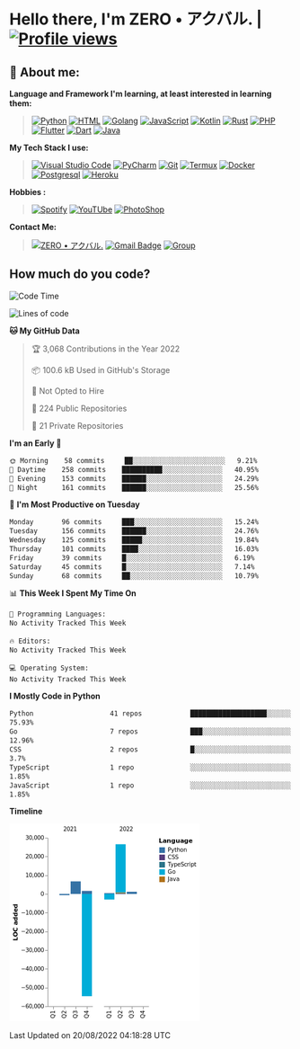 # **Hello there**, I'm ZERO • アクバル. | [![Profile views](https://gpvc.arturio.dev/Ryomen-Sukuna)](https://github.com/Ryomen-Sukuna)

## 👦 **About me**:

**Language and Framework I'm learning, at least interested in learning them:**

> [![Python](https://badges.aleen42.com/src/python.svg)](https://python.org)
> [![HTML](https://img.shields.io/badge/-HTML-%232c3e50?style=flat&logo=php)](https://whatwg.org)
> [![Golang](https://badges.aleen42.com/src/golang.svg)](https://golang.org)
> [![JavaScript](https://badges.aleen42.com/src/javascript.svg)](https://nodejs.org)
> [![Kotlin](https://badges.aleen42.com/src/kotlin.svg)](https://kotlinlang.org)
> [![Rust](https://img.shields.io/badge/-rust-%232c3e50?style=flat&logo=rust)](https://rust-lang.org)
> [![PHP](https://img.shields.io/badge/-php-%232c3e50?style=flat&logo=php)](https://www.php.net)
> [![Flutter](https://img.shields.io/badge/-flutter-%232c3e50?style=flat&logo=flutter)](https://flutter.dev)
> [![Dart](https://img.shields.io/badge/-dart-%232c3e50?style=flat&logo=dart)](https://dart.dev)
> [![Java](https://badges.aleen42.com/src/java.svg)](https://www.java.com/en)

**My Tech Stack I use:**

> [![Visual Studio Code](https://badges.aleen42.com/src/visual_studio_code.svg)](https://code.visualstudio.com)
> [![PyCharm](https://img.shields.io/badge/-pycharm-%23007ACC?style=flat&logo=pycharm&logoColor=black&color=black&labelColor=green)](https://www.jetbrains.com/pycharm)
> [![Git](https://img.shields.io/badge/-Git-%23F05032?style=flat&logo=git&logoColor=%23ffffff)](https://git-scm.com)
> [![Termux](https://img.shields.io/badge/-Termux-%232c3e50?style=flat&logo=typescript)](https://termux.com)
> [![Docker](https://badges.aleen42.com/src/docker.svg)](https://www.docker.com/)
> [![Postgresql](https://img.shields.io/badge/-Postgresql-%232c3e50?style=flat&logo=postgresql)](https://postgresql.org)
> [![Heroku](https://img.shields.io/badge/-Heroku-purple?style=flat&logo=heroku)](https://heroku.com)

**Hobbies :**

> [![Spotify](https://badges.aleen42.com/src/spotify.svg)](https://spotify.com)
> [![YouTUbe](https://badges.aleen42.com/src/youtube.svg)](https://spotify.com)
> [![PhotoShop](https://badges.aleen42.com/src/photoshop.svg)](https://www.adobe.com/products/photoshop.html)

**Contact Me:**

> [![ZERO • アクバル.](https://badges.aleen42.com/src/telegram.svg)](https://t.me/Anomaliii)
> [![Gmail Badge](https://img.shields.io/badge/-ryomensukuna83@gmail.com-c14438?style=flat&logo=Gmail&logoColor=white)](https://ryomensukuna83@gmail.com)
> [![Group](https://img.shields.io/badge/dynamic/json?logo=telegram&label=%40RandomAnimeIndonesia&labelColor=282c34&suffix=+members&color=2CA5E0&query=%24.data.totalSubs&url=https%3A%2F%2Fapi.spencerwoo.com%2Fsubstats%2F%3Fsource%3Dtelegram%26queryKey%3DGrup_Anime_Random&longCache=true%22)](https://t.me/Grup_Anime_Random)
 

## **How much do you code?**

<!--START_SECTION:waka-->
![Code Time](http://img.shields.io/badge/Code%20Time-778%20hrs%2028%20mins-blue)

![Lines of code](https://img.shields.io/badge/From%20Hello%20World%20I%27ve%20Written--22%20Thousand%20lines%20of%20code-blue)

**🐱 My GitHub Data** 

> 🏆 3,068 Contributions in the Year 2022
 > 
> 📦 100.6 kB Used in GitHub's Storage 
 > 
> 🚫 Not Opted to Hire
 > 
> 📜 224 Public Repositories 
 > 
> 🔑 21 Private Repositories  
 > 
**I'm an Early 🐤** 

```text
🌞 Morning    58 commits     ██░░░░░░░░░░░░░░░░░░░░░░░   9.21% 
🌆 Daytime    258 commits    ██████████░░░░░░░░░░░░░░░   40.95% 
🌃 Evening    153 commits    ██████░░░░░░░░░░░░░░░░░░░   24.29% 
🌙 Night      161 commits    ██████░░░░░░░░░░░░░░░░░░░   25.56%

```
📅 **I'm Most Productive on Tuesday** 

```text
Monday       96 commits     ███░░░░░░░░░░░░░░░░░░░░░░   15.24% 
Tuesday      156 commits    ██████░░░░░░░░░░░░░░░░░░░   24.76% 
Wednesday    125 commits    █████░░░░░░░░░░░░░░░░░░░░   19.84% 
Thursday     101 commits    ████░░░░░░░░░░░░░░░░░░░░░   16.03% 
Friday       39 commits     █░░░░░░░░░░░░░░░░░░░░░░░░   6.19% 
Saturday     45 commits     █░░░░░░░░░░░░░░░░░░░░░░░░   7.14% 
Sunday       68 commits     ██░░░░░░░░░░░░░░░░░░░░░░░   10.79%

```


📊 **This Week I Spent My Time On** 

```text
💬 Programming Languages: 
No Activity Tracked This Week

🔥 Editors: 
No Activity Tracked This Week

💻 Operating System: 
No Activity Tracked This Week

```

**I Mostly Code in Python** 

```text
Python                   41 repos            ███████████████████░░░░░░   75.93% 
Go                       7 repos             ███░░░░░░░░░░░░░░░░░░░░░░   12.96% 
CSS                      2 repos             █░░░░░░░░░░░░░░░░░░░░░░░░   3.7% 
TypeScript               1 repo              ░░░░░░░░░░░░░░░░░░░░░░░░░   1.85% 
JavaScript               1 repo              ░░░░░░░░░░░░░░░░░░░░░░░░░   1.85%

```


**Timeline**

![Chart not found](https://raw.githubusercontent.com/Ryomen-Sukuna/Ryomen-Sukuna/master/charts/bar_graph.png) 


 Last Updated on 20/08/2022 04:18:28 UTC
<!--END_SECTION:waka-->
